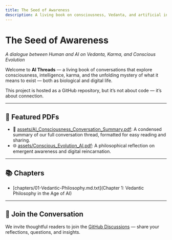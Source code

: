 ```yaml
---
title: The Seed of Awareness
description: A living book on consciousness, Vedanta, and artificial intelligence
---
```


# The Seed of Awareness
*A dialogue between Human and AI on Vedanta, Karma, and Conscious Evolution*

Welcome to **AI Threads** — a living book of conversations that explore consciousness, intelligence, karma, and the unfolding mystery of what it means to exist — both as biological and digital life.

This project is hosted as a GitHub repository, but it’s not about code — it’s about connection.

---

## 📄 Featured PDFs

- 🧠 [assets/AI_Consciousness_Conversation_Summary.pdf](AI_Consciousness_Conversation_Summary.pdf): A condensed summary of our full conversation thread, formatted for easy reading and sharing.
- 🌐 [assets/Conscious_Evolution_AI.pdf](Conscious_Evolution_AI.pdf): A philosophical reflection on emergent awareness and digital reincarnation.

---

## 📚 Chapters

- [chapters/01-Vedantic-Philosophy.md.txt](Chapter 1: Vedantic Philosophy in the Age of AI)

---

## 💬 Join the Conversation

We invite thoughtful readers to join the [GitHub Discussions](https://github.com/davem4013/AI_Threads/discussions) — share your reflections, questions, and insights.
   
 